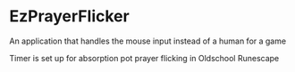 # EzPrayerFlicker
An application that handles the mouse input instead of a human for a game

Timer is set up for absorption pot prayer flicking in Oldschool Runescape
